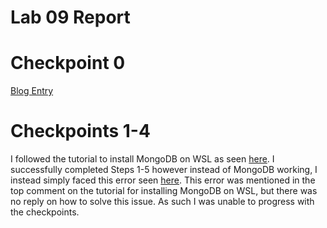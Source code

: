 # Lab 09 Report

# Checkpoint 0
[Blog Entry](https://rcos.io/projects/kevinb5617/resumake/blog)

# Checkpoints 1-4
I followed the tutorial to install MongoDB on WSL as seen [here](https://dev.to/seanwelshbrown/installing-mongodb-on-windows-subsystem-for-linux-wsl-2-19m9). I successfully completed Steps 1-5 however instead of MongoDB working, I instead simply faced this error seen [here](https://github.com/LillianBeals/oss-repo-template/blob/master/labs/lab09/images/MongoDB_Error.png). This error was mentioned in the top comment on the tutorial for installing MongoDB on WSL, but there was no reply on how to solve this issue. As such I was unable to progress with the checkpoints.
